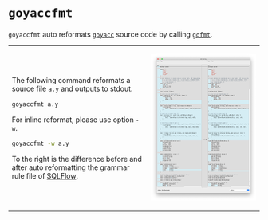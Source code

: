 # `goyaccfmt`

`goyaccfmt` auto reformats [`goyacc`](https://godoc.org/golang.org/x/tools/cmd/goyacc) source code by calling [`gofmt`](https://golang.org/cmd/gofmt/). 

<table border=0>
<tr><td>

The following command reformats a source file `a.y` and outputs to stdout.

```bash
goyaccfmt a.y
```

For inline reformat, please use option `-w`.

```bash
goyaccfmt -w a.y
```

To the right is the difference before and after auto reformatting the grammar rule file of [SQLFlow](https://sqlflow.org/sqlflow).

</td><td>

![](opendiff-goyaccfmt.png)

</td></tr>
</table>
